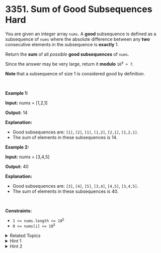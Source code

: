 
# 3351. Sum of Good Subsequences<br> Hard

<p>You are given an integer array <code>nums</code>. A <strong>good </strong><span data-keyword="subsequence-array">subsequence</span> is defined as a subsequence of <code>nums</code> where the absolute difference between any <strong>two</strong> consecutive elements in the subsequence is <strong>exactly</strong> 1.</p>

<p>Return the <strong>sum</strong> of all <em>possible</em> <strong>good subsequences</strong> of <code>nums</code>.</p>

<p>Since the answer may be very large, return it <strong>modulo</strong> <code>10<sup>9</sup> + 7</code>.</p>

<p><strong>Note </strong>that a subsequence of size 1 is considered good by definition.</p>

<p>&nbsp;</p>
<p><strong class="example">Example 1:</strong></p>

<div class="example-block">
<p><strong>Input:</strong> <span class="example-io">nums = [1,2,1]</span></p>

<p><strong>Output:</strong> <span class="example-io">14</span></p>

<p><strong>Explanation:</strong></p>

<ul>
	<li>Good subsequences are: <code>[1]</code>, <code>[2]</code>, <code>[1]</code>, <code>[1,2]</code>, <code>[2,1]</code>, <code>[1,2,1]</code>.</li>
	<li>The sum of elements in these subsequences is 14.</li>
</ul>
</div>

<p><strong class="example">Example 2:</strong></p>

<div class="example-block">
<p><strong>Input:</strong> <span class="example-io">nums = [3,4,5]</span></p>

<p><strong>Output:</strong> <span class="example-io">40</span></p>

<p><strong>Explanation:</strong></p>

<ul>
	<li>Good subsequences are: <code>[3]</code>, <code>[4]</code>, <code>[5]</code>, <code>[3,4]</code>, <code>[4,5]</code>, <code>[3,4,5]</code>.</li>
	<li>The sum of elements in these subsequences is 40.</li>
</ul>
</div>

<p>&nbsp;</p>
<p><strong>Constraints:</strong></p>

<ul>
	<li><code>1 &lt;= nums.length &lt;= 10<sup>5</sup></code></li>
	<li><code>0 &lt;= nums[i] &lt;= 10<sup>5</sup></code></li>
</ul>


<details>

<summary> Related Topics </summary>

-	`Array`
-	`Hash Table`
-	`Dynamic Programming`

</details>


<details>
<summary> Hint 1 </summary>
Consider counting how many times each element occurs in all possible good subsequences. This can help you derive the final answer more easily.
</details>

<details>
<summary> Hint 2 </summary>
Use dynamic programming to track both the count and the sum of subsequences where the last element is <code>nums[i]</code>.
</details>